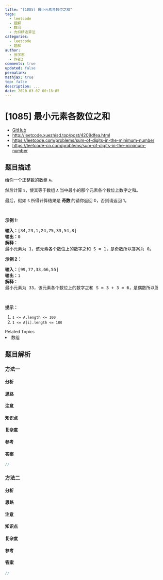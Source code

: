 ```yaml
---
title: "[1085] 最小元素各数位之和"
tags:
  - leetcode
  - 题解
  - 数组
  - 力扣精选算法
categories:
  - leetcode
  - 题解
author:
  - 张学志
  - 作者2
comments: true
updated: false
permalink:
mathjax: true
top: false
description: ...
date: 2020-03-07 00:18:05
---
```



# [1085] 最小元素各数位之和
* [GitHub](https://github.com/algoboy101/LeetCodeCrowdsource/tree/master/_posts/QA/%5B1085%5D%20%E6%9C%80%E5%B0%8F%E5%85%83%E7%B4%A0%E5%90%84%E6%95%B0%E4%BD%8D%E4%B9%8B%E5%92%8C.md)
* http://leetcode.xuezhisd.top/post/4208dfea.html
* https://leetcode.com/problems/sum-of-digits-in-the-minimum-number
* https://leetcode-cn.com/problems/sum-of-digits-in-the-minimum-number


## 题目描述

<p>给你一个正整数的数组&nbsp;<code>A</code>。</p>

<p>然后计算&nbsp;<code>S</code>，使其等于数组&nbsp;<code>A</code>&nbsp;当中最小的那个元素各个数位上数字之和。</p>

<p>最后，假如&nbsp;<code>S</code>&nbsp;所得计算结果是&nbsp;<strong>奇数&nbsp;</strong>的请你返回 0，否则请返回 1。</p>

<p>&nbsp;</p>

<p><strong>示例 1:</strong></p>

<pre><strong>输入：</strong>[34,23,1,24,75,33,54,8]
<strong>输出：</strong>0
<strong>解释：</strong>
最小元素为 1，该元素各个数位上的数字之和 S = 1，是奇数所以答案为 0。
</pre>

<p><strong>示例 2：</strong></p>

<pre><strong>输入：</strong>[99,77,33,66,55]
<strong>输出：</strong>1
<strong>解释：</strong>
最小元素为 33，该元素各个数位上的数字之和 S = 3 + 3 = 6，是偶数所以答案为 1。
</pre>

<p>&nbsp;</p>

<p><strong>提示：</strong></p>

<ol>
	<li><code>1 &lt;= A.length &lt;= 100</code></li>
	<li><code>1 &lt;= A[i].length &lt;= 100</code></li>
</ol>
<div><div>Related Topics</div><div><li>数组</li></div></div>


## 题目解析


### 方法一

#### 分析

#### 思路

#### 注意

#### 知识点

#### 复杂度

#### 参考

#### 答案

```cpp
//
```


### 方法二

#### 分析

#### 思路

#### 注意

#### 知识点

#### 复杂度

#### 参考

#### 答案

```cpp
//
```


